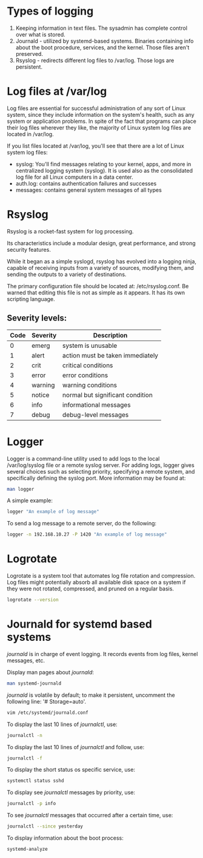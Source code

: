 <h1>Types of logging</h1>

1. Keeping information in text files. The sysadmin has complete control over what is stored.
2. Journald - utilized by systemd-based systems. Binaries containing info about the boot procedure, services, and the kernel. Those files aren't preserved.
3. Rsyslog - redirects different log files to /var/log. Those logs are persistent.

<h1>Log files at /var/log</h1>
Log files are essential for successful administration of any sort of Linux system, since they include information on the system's health, such as any system or application problems. In spite of the fact that programs can place their log files wherever they like, the majority of Linux system log files are located in /var/log.

If you list files located at /var/log, you'll see that there are a lot of Linux system log files:

* syslog: You'll find messages relating to your kernel, apps, and more in  centralized logging system (syslog). It is used also as the consolidated log file for all Linux computers in a data center.
* auth.log: contains authentication failures and successes
* messages: contains general system messages of all types

<h1>Rsyslog</h1>
Rsyslog is a rocket-fast system for log processing.

Its characteristics include a modular design, great performance, and strong security features.

While it began as a simple syslogd, rsyslog has evolved into a logging ninja, capable of receiving inputs from a variety of sources, modifying them, and sending the outputs to a variety of destinations. 

The primary configuration file should be located at: /etc/rsyslog.conf. Be warned that editing this file is not as simple as it appears.
It has its own scripting language. 

<h2>Severity levels:</h2>	

| Code | Severity |  Description |
| --- | --- | --- |
| 0 | emerg | system is unusable |
| 1 | alert | action must be taken immediately |
| 2 | crit | critical conditions |
| 3 |  error | error conditions |
| 4 |  warning | warning conditions |
| 5 |  notice | normal but significant condition |
| 6 |  info | informational messages |
| 7 |  debug | debug-level messages |

<h1>Logger</h1>
Logger is a command-line utility used to add logs to the local /var/log/syslog file or a remote syslog server.
For adding logs, logger gives several choices such as selecting priority, specifying a remote system, and specifically defining the syslog port. 
More information may be found at:

```bash
man logger
```

A simple example:

```bash
logger "An example of log message"
```

To send a log message to a remote server, do the following: 

```bash
logger -n 192.168.10.27 -P 1420 "An example of log message"
```

<h1>Logrotate</h1>

Logrotate is a system tool that automates log file rotation and compression.
Log files might potentially absorb all available disk space on a system if they were not rotated, compressed, and pruned on a regular basis. 

```bash
logrotate --version
```

<h1>Journald for systemd based systems</h1>

<i>journald</i> is in charge of event logging. It records events from log files, kernel messages, etc.

Display man pages about <i>journald</i>:

```bash
man systemd-journald
```

<i>journald</i> is volatile by default; to make it persistent, uncomment the following line: '# Storage=auto'. 

```bash
vim /etc/systemd/journald.conf
```

To display the last 10 lines of <i>journalctl</i>, use:

```bash
journalctl -n
```

To display the last 10 lines of <i>journalctl</i> and follow, use:

```bash
journalctl -f
```

To display the short status os specific service, use:

```bash
systemctl status sshd
```

To display see <i>journalctl</i> messages by priority, use:

```bash
journalctl -p info
```

To see <i>journalctl</i> messages that occurred after a certain time, use:

```bash
journalctl --since yesterday
```

To display information about the boot process:

```bash
systemd-analyze
```
